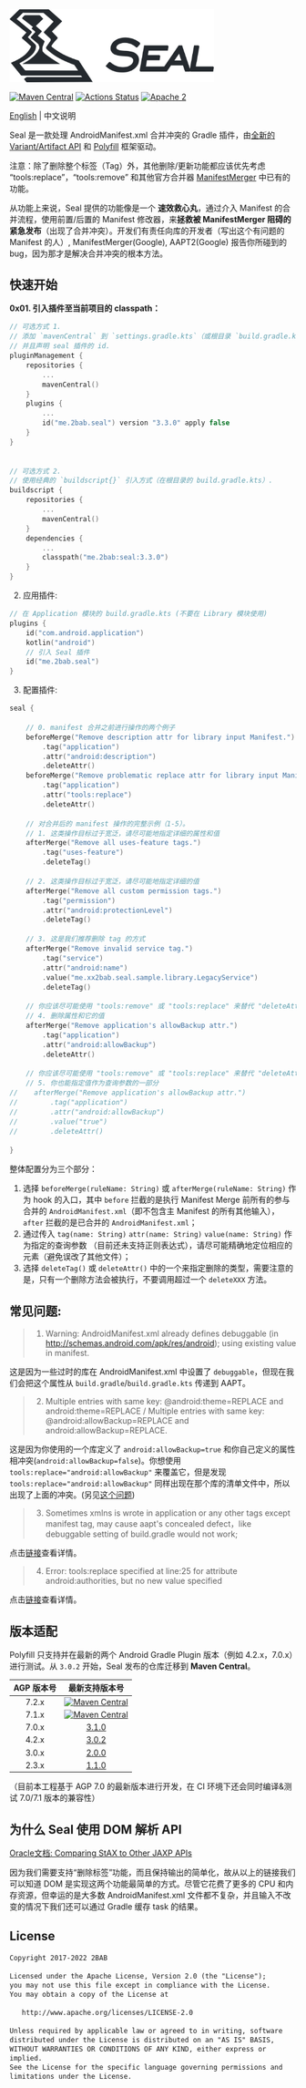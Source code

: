 <img src="./seal-banner.png" alt="Seal" width="359px">

[![Maven Central](https://maven-badges.herokuapp.com/maven-central/me.2bab/seal/badge.svg)](https://search.maven.org/artifact/me.2bab/seal)
 [![Actions Status](https://github.com/2bab/Seal/workflows/CI/badge.svg)](https://github.com/2bab/Seal/actions) [![Apache 2](https://img.shields.io/badge/License-Apache%202-brightgreen.svg)](https://www.apache.org/licenses/LICENSE-2.0)


[English](./README.md) | 中文说明

Seal 是一款处理 AndroidManifest.xml 合并冲突的 Gradle 插件，由[全新的 Variant/Artifact API](https://developer.android.com/studio/build/extend-agp) 和 [Polyfill](https://github.com/2BAB/Polyfill) 框架驱动。

注意：除了删除整个标签（Tag）外，其他删除/更新功能都应该优先考虑 “tools:replace”，“tools:remove” 和其他官方合并器 [ManifestMerger](https://developer.android.com/studio/build/manifest-merge) 中已有的功能。

从功能上来说，Seal 提供的功能像是一个 **速效救心丸**，通过介入 Manifest 的合并流程，使用前置/后置的 Manifest 修改器，来**拯救被 ManifestMerger
阻碍的紧急发布**（出现了合并冲突）。开发们有责任向库的开发者（写出这个有问题的 Manifest 的人）, ManifestMerger(Google), AAPT2(Google) 报告你所碰到的 bug，因为那才是解决合并冲突的根本方法。

## 快速开始

**0x01. 引入插件至当前项目的 classpath：**

``` kotlin
// 可选方式 1.
// 添加 `mavenCentral` 到 `settings.gradle.kts`（或根目录 `build.gradle.kts`） 的 `pluginManagement{}` 内， 
// 并且声明 seal 插件的 id.
pluginManagement {
	repositories {
        ...
        mavenCentral()
    }
    plugins {
    	...
    	id("me.2bab.seal") version "3.3.0" apply false
    }
}


// 可选方式 2.
// 使用经典的 `buildscript{}` 引入方式（在根目录的 build.gradle.kts）.
buildscript {
    repositories {
        ...
        mavenCentral()
    }
    dependencies {
    	...
        classpath("me.2bab:seal:3.3.0")
    }
}
```

2. 应用插件:

``` Kotlin
// 在 Application 模块的 build.gradle.kts (不要在 Library 模块使用)
plugins {
    id("com.android.application")
    kotlin("android")
    // 引入 Seal 插件
    id("me.2bab.seal")
}
```

3. 配置插件:

``` kotlin
seal {

    // 0. manifest 合并之前进行操作的两个例子
    beforeMerge("Remove description attr for library input Manifest.")
        .tag("application")
        .attr("android:description")
        .deleteAttr()
    beforeMerge("Remove problematic replace attr for library input Manifest.")
        .tag("application")
        .attr("tools:replace")
        .deleteAttr()

    // 对合并后的 manifest 操作的完整示例（1-5）。
    // 1. 这类操作目标过于宽泛，请尽可能地指定详细的属性和值
    afterMerge("Remove all uses-feature tags.")
        .tag("uses-feature")
        .deleteTag()

    // 2. 这类操作目标过于宽泛，请尽可能地指定详细的值
    afterMerge("Remove all custom permission tags.")
        .tag("permission")
        .attr("android:protectionLevel")
        .deleteTag()

    // 3. 这是我们推荐删除 tag 的方式
    afterMerge("Remove invalid service tag.")
        .tag("service")
        .attr("android:name")
        .value("me.xx2bab.seal.sample.library.LegacyService")
        .deleteTag()

    // 你应该尽可能使用 "tools:remove" 或 "tools:replace" 来替代 "deleteAttr"
    // 4. 删除属性和它的值
    afterMerge("Remove application's allowBackup attr.")
        .tag("application")
        .attr("android:allowBackup")
        .deleteAttr()

    // 你应该尽可能使用 "tools:remove" 或 "tools:replace" 来替代 "deleteAttr"
    // 5. 你也能指定值作为查询参数的一部分
//    afterMerge("Remove application's allowBackup attr.")
//        .tag("application")
//        .attr("android:allowBackup")
//        .value("true")
//        .deleteAttr()

}
```

整体配置分为三个部分：

1. 选择 `beforeMerge(ruleName: String)` 或 `afterMerge(ruleName: String)` 作为 hook 的入口，其中 `before` 拦截的是执行 Manifest Merge 前所有的参与合并的 `AndroidManifest.xml`（即不包含主 Manifest 的所有其他输入），`after` 拦截的是已合并的 `AndroidManifest.xml`；
2. 通过传入 `tag(name: String)` `attr(name: String)` `value(name: String)` 作为指定的查询参数 （目前还未支持正则表达式），请尽可能精确地定位相应的元素（避免误改了其他文件）；
3. 选择 `deleteTag()` 或 `deleteAttr()` 中的一个来指定删除的类型，需要注意的是，只有一个删除方法会被执行，不要调用超过一个 `deleteXXX` 方法。

## 常见问题:

> 1. Warning: AndroidManifest.xml already defines debuggable (in http://schemas.android.com/apk/res/android); using existing value in manifest.

这是因为一些过时的库在 AndroidManifest.xml 中设置了 `debuggable`，但现在我们会把这个属性从 `build.gradle`/`build.gradle.kts` 传递到 AAPT。


> 2. Multiple entries with same key: @android:theme=REPLACE and android:theme=REPLACE  /  Multiple entries with same key: @android:allowBackup=REPLACE and android:allowBackup=REPLACE. 

这是因为你使用的一个库定义了 `android:allowBackup=true` 和你自己定义的属性相冲突(`android:allowBackup=false`)。你想使用 `tools:replace="android:allowBackup"` 来覆盖它，但是发现 `tools:replace="android:allowBackup"` 同样出现在那个库的清单文件中，所以出现了上面的冲突。(另见[这个问题](http://stackoverflow.com/questions/35131182/manifest-merge-in-android-studio))

> 3. Sometimes xmlns is wrote in application or any other tags except manifest tag, may cause aapt's 
concealed defect，like debuggable setting of build.gradle would not work;

点击[链接](https://issuetracker.google.com/issues/66074488)查看详情。

> 4. Error:
tools:replace specified at line:25 for attribute android:authorities, but no new value specified

点击[链接](https://stackoverflow.com/questions/42893846/androidmanifest-merge-error-using-fileprovider)查看详情。

## 版本适配

Polyfill 只支持并在最新的两个 Android Gradle Plugin 版本（例如 4.2.x，7.0.x）进行测试。从 `3.0.2` 开始，Seal 发布的仓库迁移到 **Maven Central**。

| AGP 版本号 |                                                                   最新支持版本号                                                                   |
|:-------:|:-------------------------------------------------------------------------------------------------------------------------------------------:|
|  7.2.x  | [![Maven Central](https://maven-badges.herokuapp.com/maven-central/me.2bab/seal/badge.svg)](https://search.maven.org/artifact/me.2bab/seal) |
|  7.1.x  | [![Maven Central](https://maven-badges.herokuapp.com/maven-central/me.2bab/seal/badge.svg)](https://search.maven.org/artifact/me.2bab/seal) |
|  7.0.x  |                                          [3.1.0](https://github.com/2BAB/Seal/releases/tag/3.1.0)                                           |
|  4.2.x  |                                          [3.0.2](https://github.com/2BAB/Seal/releases/tag/3.0.2)                                           |
|  3.0.x  |                                          [2.0.0](https://github.com/2BAB/Seal/releases/tag/2.0.0)                                           |
|  2.3.x  |                                          [1.1.0](https://github.com/2BAB/Seal/releases/tag/1.1.0)                                           |


（目前本工程基于 AGP 7.0 的最新版本进行开发，在 CI 环境下还会同时编译&测试 7.0/7.1 版本的兼容性）

## 为什么 Seal 使用 DOM 解析 API 

[Oracle文档: Comparing StAX to Other JAXP APIs](https://docs.oracle.com/javase/tutorial/jaxp/stax/why.html#bnbea)

因为我们需要支持“删除标签”功能，而且保持输出的简单化，故从以上的链接我们可以知道 DOM 是实现这两个功能最简单的方式。尽管它花费了更多的 CPU 和内存资源，但幸运的是大多数 AndroidManifest.xml 文件都不复杂，并且输入不改变的情况下我们还可以通过 Gradle 缓存 task 的结果。

## License

    Copyright 2017-2022 2BAB

    Licensed under the Apache License, Version 2.0 (the "License");
    you may not use this file except in compliance with the License.
    You may obtain a copy of the License at

       http://www.apache.org/licenses/LICENSE-2.0

    Unless required by applicable law or agreed to in writing, software
    distributed under the License is distributed on an "AS IS" BASIS,
    WITHOUT WARRANTIES OR CONDITIONS OF ANY KIND, either express or implied.
    See the License for the specific language governing permissions and
    limitations under the License.